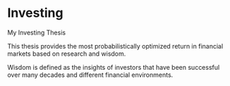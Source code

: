# Investing
My Investing Thesis

This thesis provides the most probabilistically optimized return in financial markets based on research and wisdom.

Wisdom is defined as the insights of investors that have been successful over many decades and different financial environments.
